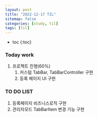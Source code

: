 ```yaml
---
layout: post
title: "2022-12-17 TIL"
sitemap: false
categories: [study, til]
tags: [til]
---
```


* toc
{:toc}

### Today work
1. 프로젝트 진행(60%)
   1. 커스텀 TabBar, TabBarController 구현
   2. 등록 페이지 UI 구현


### TO DO LIST
1. 등록페이지 비즈니스로직 구현
2. 관리자모드 TabBarItem 변경 기능 구현
   



